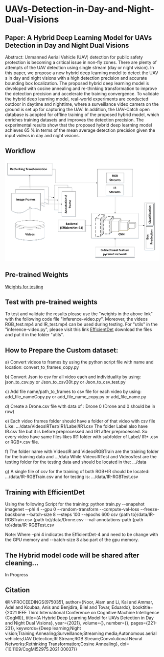 # UAVs-Detection-in-Day-and-Night-Dual-Visions
## Paper: A Hybrid Deep Learning Model for UAVs Detection in Day and Night Dual Visions
Abstract:
Unmanned Aerial Vehicle (UAV) detection for public safety protection is becoming a critical issue in non-fly zones. There are plenty of attempts of the UAV detection using single stream (day or night vision). In this paper, we propose a new hybrid deep learning model to detect the UAV s in day and night visions with a high detection precision and accurate bounding box localization. The proposed hybrid deep learning model is developed with cosine annealing and re-thinking transformation to improve the detection precision and accelerate the training convergence. To validate the hybrid deep learning model, real-world experiments are conducted outdoor in daytime and nighttime, where a surveillance video camera on the ground is set up for capturing the UAV. In addition, the UAV-Catch open database is adopted for offline training of the proposed hybrid model, which enriches training datasets and improves the detection precision. The experimental results show that the proposed hybrid deep learning model achieves 65 % in terms of the mean average detection precision given the input videos in day and night visions.
## Workflow 
![image info](block_diagram.png)
## Pre-trained Weights
[Weights for testing](https://drive.google.com/file/d/1pwSm5Nojg9nxtegvFFAmmrgqGTemmH1L/view?usp=sharing)
## Test with pre-trained weights
To test and validate the results please use the "weights in the above link" with the following code file "inference-video.py". Moreover, the videos RGB_test.mp4 and IR_test.mp4 can be used during testing. For "utils" in the "inference-video.py", please visit this link [EfficientDet](https://github.com/xuannianz/EfficientDet/tree/master/utils) download the files and put it in the folder "utils".

## How to Prepare the Custom dataset:
a) Convert videos to frames by using the python script file with name and location:
convert_to_frames_copy.py

b) Convert Json to csv for all video each and individuality by using:
json_to_csv.py or Json_to_csv30t.py or Json_to_csv_test.py

c) Add file name/path_to_frames to csv file for each video by using:
add_file_nameCopy.py or add_file_name_copy.py or add_file_name.py

d) Create a Drone.csv file with data of :
Drone 0 (Drone and 0 should be in row)

e) Each video frames folder should have a folder of that video with csv file Like:
.../data/VideosIRTest/IR1/Label/IR1.csv
The folder Label also have IR.csv file but it is before preprocessed and IR1 after preprocessed. So every video have same files likes IR1 folder with subfolder of Label/ IR* .csv or RGB*.csv file.

f) The folder name with VideosIR and VideosRGBTrain are the training folder for the training data
and .../data
While
VideosIRTest and VideosTest are the testing folder for the testing data and should be located in the: .../data

g) A single file of csv for the training of both RGB+IR should be located:
.../data/IR-RGBTrain.csv and for testing is:
.../data/IR-RGBTest.csv
## Training with EfficientDet
Using the following Script for the training:
python train.py --snapshot imagenet --phi 4 --gpu 0 --random-transform --compute-val-loss --freeze-backbone --batch-size 8 --steps 100 --epochs 600  csv {path to}/data/IR-RGBTrain.csv {path to}/data/Drone.csv --val-annotations-path {path to}/data/IR-RGBTest.csv

Note: Where –phi 4 indicates the EfficientDet-4 and need to be change with the GPU memory and --batch-size 8 also part of the gpu memory.	 
## The Hybrid model code will be shared after cleaning...
In Progress

## Citation
@INPROCEEDINGS{9750351,
  author={Noor, Alam and Li, Kai and Ammar, Adel and Koubaa, Anis and Benjdira, Bilel and Tovar, Eduardo},
  booktitle={2021 IEEE Third International Conference on Cognitive Machine Intelligence (CogMI)}, 
  title={A Hybrid Deep Learning Model for UAVs Detection in Day and Night Dual Visions}, 
  year={2021},
  volume={},
  number={},
  pages={221-231},
  keywords={Deep learning;Night vision;Training;Annealing;Surveillance;Streaming media;Autonomous aerial vehicles;UAV Detection;IR Stream;RGB Stream;Convolutional Neural Networks;Rethinking Transformation;Cosine Annealing},
  doi={10.1109/CogMI52975.2021.00037}}
